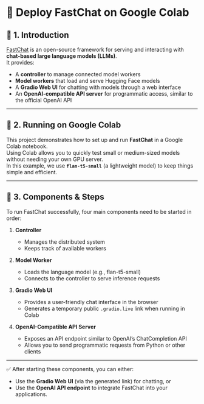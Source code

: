 # 🚀 Deploy FastChat on Google Colab

## 📌 1. Introduction
[FastChat](https://github.com/lm-sys/FastChat) is an open-source framework for serving and interacting with **chat-based large language models (LLMs)**.  
It provides:
- A **controller** to manage connected model workers  
- **Model workers** that load and serve Hugging Face models  
- A **Gradio Web UI** for chatting with models through a web interface  
- An **OpenAI-compatible API server** for programmatic access, similar to the official OpenAI API  

---

## 📌 2. Running on Google Colab
This project demonstrates how to set up and run **FastChat** in a Google Colab notebook.  
Using Colab allows you to quickly test small or medium-sized models without needing your own GPU server.  
In this example, we use **`flan-t5-small`** (a lightweight model) to keep things simple and efficient.

---

## 📌 3. Components & Steps

To run FastChat successfully, four main components need to be started in order:

1. **Controller**  
   - Manages the distributed system  
   - Keeps track of available workers  

2. **Model Worker**  
   - Loads the language model (e.g., flan-t5-small)  
   - Connects to the controller to serve inference requests  

3. **Gradio Web UI**  
   - Provides a user-friendly chat interface in the browser  
   - Generates a temporary public `.gradio.live` link when running in Colab  

4. **OpenAI-Compatible API Server**  
   - Exposes an API endpoint similar to OpenAI’s ChatCompletion API  
   - Allows you to send programmatic requests from Python or other clients  

---

✅ After starting these components, you can either:  
- Use the **Gradio Web UI** (via the generated link) for chatting, or  
- Use the **OpenAI API endpoint** to integrate FastChat into your applications.


